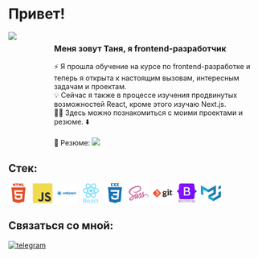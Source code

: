 # Привет! 
<div style="display: flex;">
<img align="right" width="200px" src="https://media.giphy.com/media/v1.Y2lkPTc5MGI3NjExN3dtNXAyNDh6dWZ0eWczeW0wazc1ZjdyOGxnZnBkM29mazVodTNhZiZlcD12MV9pbnRlcm5hbF9naWZfYnlfaWQmY3Q9Zw/R03zWv5p1oNSQd91EP/giphy.gif"/>
<div align="left">
  <h3>Меня зовут Таня, я frontend-разработчик </h3> 
  ⚡ Я прошла обучение на курсе по frontend-разработке и теперь я открыта к настоящим вызовам, интересным задачам и проектам.<br>
  💡 Сейчас я также в процессе изучения продвинутых возможностей React, кроме этого изучаю Next.js.<br>
  👨‍💻 Здесь можно познакомиться с моими проектами и резюме. ⬇️ <br> 
  <br> 
  📄 Резюме: <a href="https://hh.ru/resume/4dd1bc58ff0cd1cb450039ed1f72636e44316c?hhtmFrom=resume_list" target="blank"><img src="https://img.shields.io/badge/hh-red?logo=headHunter&logoColor=white alt="headHunter Badge"/></a><br> 
</div>
</div>

## Стек:
<div>
  <img src="https://github.com/devicons/devicon/blob/master/icons/html5/html5-plain-wordmark.svg" title="HTML5" alt="HTML" width="40" height="40"/>&nbsp;
  <img src="https://github.com/devicons/devicon/blob/master/icons/javascript/javascript-original.svg" title="JavaScript" alt="JavaScript" width="40" height="40"/>&nbsp;
  <img src="https://github.com/devicons/devicon/blob/master/icons/webpack/webpack-original-wordmark.svg" title="Webpack" alt="Webpack" width="40" height="40"/>&nbsp;
  <img src="https://github.com/devicons/devicon/blob/master/icons/react/react-original-wordmark.svg" title="React" alt="React" width="40" height="40"/>&nbsp;
  <img src="https://github.com/devicons/devicon/blob/master/icons/css3/css3-plain-wordmark.svg"  title="CSS3" alt="CSS" width="40" height="40"/>&nbsp;
  <img src="https://github.com/devicons/devicon/blob/master/icons/sass/sass-original.svg" title="sass" alt="sass" width="40" height="40"/>&nbsp;
  <img src="https://github.com/devicons/devicon/blob/master/icons/git/git-original-wordmark.svg" title="Git" alt="Git" width="40" height="40"/>&nbsp;
  <img src="https://github.com/devicons/devicon/blob/master/icons/bootstrap/bootstrap-original-wordmark.svg" title="Bootstrap" alt="Bootstrap" width="40" height="40"/>&nbsp;
  <img src="https://github.com/devicons/devicon/blob/master/icons/materialui/materialui-original.svg" title="Materialuip" alt="Materialui" width="40" height="40"/>
</div>

## Связаться со мной:
<div>
<a href="https://t.me/VolkTania" target="blank"><img src="https://i.ibb.co/s9Z5S4r/telegram.png" title="telegram" alt="telegram" width="40" height="40"></a>&nbsp;
</div>


